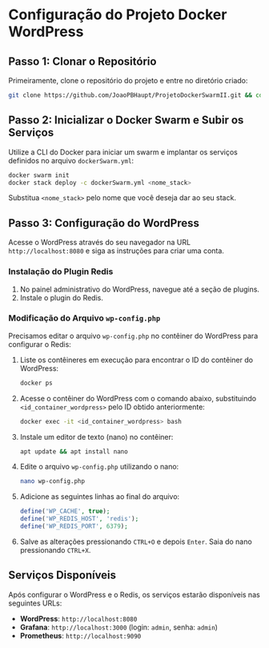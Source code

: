 
# Configuração do Projeto Docker WordPress

## Passo 1: Clonar o Repositório

Primeiramente, clone o repositório do projeto e entre no diretório criado:

```sh
git clone https://github.com/JoaoPBHaupt/ProjetoDockerSwarmII.git && cd ProjetoDockerSwarmII
```

## Passo 2: Inicializar o Docker Swarm e Subir os Serviços

Utilize a CLI do Docker para iniciar um swarm e implantar os serviços definidos no arquivo `dockerSwarm.yml`:

```sh
docker swarm init
docker stack deploy -c dockerSwarm.yml <nome_stack>
```

Substitua `<nome_stack>` pelo nome que você deseja dar ao seu stack.

## Passo 3: Configuração do WordPress

Acesse o WordPress através do seu navegador na URL `http://localhost:8080` e siga as instruções para criar uma conta.

### Instalação do Plugin Redis

1. No painel administrativo do WordPress, navegue até a seção de plugins.
2. Instale o plugin do Redis.

### Modificação do Arquivo `wp-config.php`

Precisamos editar o arquivo `wp-config.php` no contêiner do WordPress para configurar o Redis:

1. Liste os contêineres em execução para encontrar o ID do contêiner do WordPress:

    ```sh
    docker ps
    ```

2. Acesse o contêiner do WordPress com o comando abaixo, substituindo `<id_container_wordpress>` pelo ID obtido anteriormente:

    ```sh
    docker exec -it <id_container_wordpress> bash
    ```

3. Instale um editor de texto (nano) no contêiner:

    ```sh
    apt update && apt install nano
    ```

4. Edite o arquivo `wp-config.php` utilizando o nano:

    ```sh
    nano wp-config.php
    ```

5. Adicione as seguintes linhas ao final do arquivo:

    ```php
    define('WP_CACHE', true);
    define('WP_REDIS_HOST', 'redis');
    define('WP_REDIS_PORT', 6379);
    ```

6. Salve as alterações pressionando `CTRL+O` e depois `Enter`. Saia do nano pressionando `CTRL+X`.

## Serviços Disponíveis

Após configurar o WordPress e o Redis, os serviços estarão disponíveis nas seguintes URLs:

- **WordPress**: `http://localhost:8080`
- **Grafana**: `http://localhost:3000` (login: `admin`, senha: `admin`)
- **Prometheus**: `http://localhost:9090`

